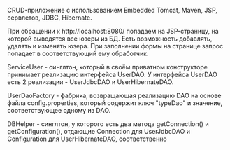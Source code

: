   CRUD-приложение с использованием Embedded Tomcat, Maven, JSP, сервлетов, JDBC, Hibernate.
  
  При обращении к http://localhost:8080/ попадаем на JSP-страницу, на которой выводятся все юзеры из БД.
  Есть возможность добавлять, удалять и изменять юзера.
  При заполнении формы на странице запрос попадает в соответствующий ему обработчик.
  
  ServiceUser - синглтон, который в своём приватном конструкторе принимает реализацию интерфейса UserDAO.
  У интерфейса UserDAO есть 2 реализации - UserJdbcDAO и UserHibernateDAO.
  
  UserDaoFactory - фабрика, возвращающая реализацию DAO на основе файла config.properties, который содержит ключ "typeDao" и значение, соответствующее одному из DAO. 
  
  DBHelper - синглтон, у которого есть два метода getConnection() и getConfiguration(), отдающие Connection для UserJdbcDAO
  и Configuration для UserHibernateDAO, соответственно
